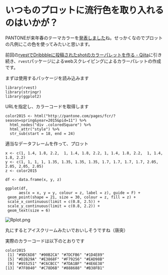 いつものプロットに流行色を取り入れるのはいかが？
=====

PANTONEが来年春のテーマカラーを[発表しました](http://pantone.com/pages/fcr/?season=spring&year=2015&pid=11)ね。せっかくなのでプロットの凡例にこの色を使ってみたいと思います。

前回の[rvestでDribbbleに投稿されたshotのカラーパレットを作る - Qiita](http://qiita.com/uri/items/4fd3ee95ab40e66fe7a4)に引き続き、`rvest`パッケージによるwebスクレイピングによるカラーパレットの作成です。

まずは使用するパッケージを読み込みます

```{r}
library(rvest)
library(stringr)
library(ggplot2)
```

URLを指定し、カラーコードを取得します

```{r}
color2015 <- html("http://pantone.com/pages/fcr/?season=spring&year=2015&pid=11") %>%
  html_nodes("div .coloredSquare") %>%
  html_attr("style") %>%
  str_sub(start = 18, end = 24)
 ```

 適当なデータフレームを作って、プロット

 ```{r}
x <- c(1, 1.4, 1.8, 2.2,  1, 1.4, 1.8, 2.2, 1, 1.4, 1.8, 2.2,  1, 1.4, 1.8, 2.2)
y <- c(1, 1, 1, 1, 1.35, 1.35, 1.35, 1.35, 1.7, 1.7, 1.7, 1.7, 2.05, 2.05, 2.05, 2.05)
z <- color2015

df <- data.frame(x, y, z)

ggplot(df,
       aes(x = x, y = y, colour = z, label = z), guide = F) +
  geom_point(shape = 21, size = 30, colour = z, fill = z) +
  scale_x_continuous(limit = c(0.8, 2.5)) +
  scale_y_continuous(limit = c(0.8, 2.2)) +
  geom_text(size = 6)
```

![Rplot.png](https://qiita-image-store.s3.amazonaws.com/0/19462/6389ecc4-7686-55f5-dbfa-63b206b537c8.png)

丸にするとアイスクリームみたいでおいしそうですね（唐突）

実際のカラーコードは以下のとおりです

```{r}
color2015
 [1] "#9DC6D8" "#00B2CA" "#7DCFB6" "#1D4E89"
 [5] "#D2B29A" "#E3868F" "#F79256" "#EAD98B"
 [9] "#955251" "#C6CBCC" "#7DA1BF" "#4E6E38"
[13] "#7F8040" "#C78D6B" "#888688" "#B38FB1"
```
